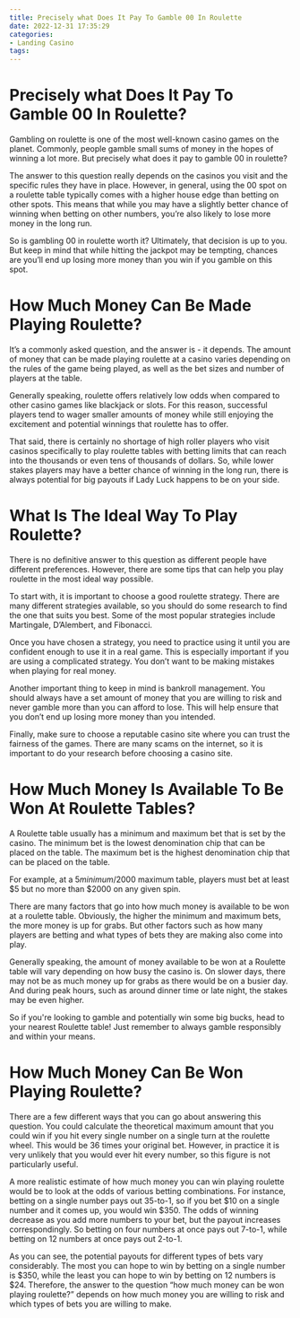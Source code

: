 ```yaml
---
title: Precisely what Does It Pay To Gamble 00 In Roulette
date: 2022-12-31 17:35:29
categories:
- Landing Casino
tags:
---
```



#  Precisely what Does It Pay To Gamble 00 In Roulette?

Gambling on roulette is one of the most well-known casino games on the planet. Commonly, people gamble small sums of money in the hopes of winning a lot more. But precisely what does it pay to gamble 00 in roulette?

The answer to this question really depends on the casinos you visit and the specific rules they have in place. However, in general, using the 00 spot on a roulette table typically comes with a higher house edge than betting on other spots. This means that while you may have a slightly better chance of winning when betting on other numbers, you’re also likely to lose more money in the long run.

So is gambling 00 in roulette worth it? Ultimately, that decision is up to you. But keep in mind that while hitting the jackpot may be tempting, chances are you’ll end up losing more money than you win if you gamble on this spot.

#  How Much Money Can Be Made Playing Roulette?

It’s a commonly asked question, and the answer is - it depends. The amount of money that can be made playing roulette at a casino varies depending on the rules of the game being played, as well as the bet sizes and number of players at the table.

Generally speaking, roulette offers relatively low odds when compared to other casino games like blackjack or slots. For this reason, successful players tend to wager smaller amounts of money while still enjoying the excitement and potential winnings that roulette has to offer. 

That said, there is certainly no shortage of high roller players who visit casinos specifically to play roulette tables with betting limits that can reach into the thousands or even tens of thousands of dollars. So, while lower stakes players may have a better chance of winning in the long run, there is always potential for big payouts if Lady Luck happens to be on your side.

#  What Is The Ideal Way To Play Roulette?

There is no definitive answer to this question as different people have different preferences. However, there are some tips that can help you play roulette in the most ideal way possible.

To start with, it is important to choose a good roulette strategy. There are many different strategies available, so you should do some research to find the one that suits you best. Some of the most popular strategies include Martingale, D’Alembert, and Fibonacci.

Once you have chosen a strategy, you need to practice using it until you are confident enough to use it in a real game. This is especially important if you are using a complicated strategy. You don’t want to be making mistakes when playing for real money.

Another important thing to keep in mind is bankroll management. You should always have a set amount of money that you are willing to risk and never gamble more than you can afford to lose. This will help ensure that you don’t end up losing more money than you intended.

Finally, make sure to choose a reputable casino site where you can trust the fairness of the games. There are many scams on the internet, so it is important to do your research before choosing a casino site.

#  How Much Money Is Available To Be Won At Roulette Tables?

A Roulette table usually has a minimum and maximum bet that is set by the casino. The minimum bet is the lowest denomination chip that can be placed on the table. The maximum bet is the highest denomination chip that can be placed on the table.

For example, at a $5 minimum/$2000 maximum table, players must bet at least $5 but no more than $2000 on any given spin.

There are many factors that go into how much money is available to be won at a roulette table. Obviously, the higher the minimum and maximum bets, the more money is up for grabs. But other factors such as how many players are betting and what types of bets they are making also come into play.

Generally speaking, the amount of money available to be won at a Roulette table will vary depending on how busy the casino is. On slower days, there may not be as much money up for grabs as there would be on a busier day. And during peak hours, such as around dinner time or late night, the stakes may be even higher.

So if you're looking to gamble and potentially win some big bucks, head to your nearest Roulette table! Just remember to always gamble responsibly and within your means.

#  How Much Money Can Be Won Playing Roulette?

There are a few different ways that you can go about answering this question. You could calculate the theoretical maximum amount that you could win if you hit every single number on a single turn at the roulette wheel. This would be 36 times your original bet. However, in practice it is very unlikely that you would ever hit every number, so this figure is not particularly useful.

A more realistic estimate of how much money you can win playing roulette would be to look at the odds of various betting combinations. For instance, betting on a single number pays out 35-to-1, so if you bet $10 on a single number and it comes up, you would win $350. The odds of winning decrease as you add more numbers to your bet, but the payout increases correspondingly. So betting on four numbers at once pays out 7-to-1, while betting on 12 numbers at once pays out 2-to-1.

As you can see, the potential payouts for different types of bets vary considerably. The most you can hope to win by betting on a single number is $350, while the least you can hope to win by betting on 12 numbers is $24. Therefore, the answer to the question “how much money can be won playing roulette?” depends on how much money you are willing to risk and which types of bets you are willing to make.
